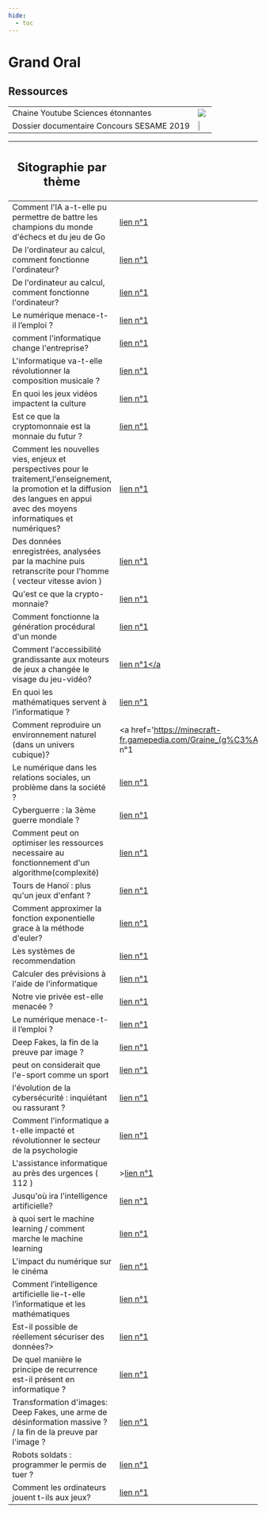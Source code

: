 ```yaml
---
hide:
  - toc
---
```

<link href="css/zoom.css" rel="stylesheet" />

# **Grand Oral**

## Ressources

| |  |
|-------------------|--|
|Chaine Youtube Sciences étonnantes|<a href="https://www.youtube.com/channel/UCaNlbnghtwlsGF-KzAFThqA"><img src="https://icons.iconarchive.com/icons/icons8/windows-8/24/Programming-External-Link-icon.png"></a>|
|Dossier documentaire Concours SESAME 2019|<a href="https://www.concours-sesame.net/media/3682.pdf" target="blank"><img src= "link-previews/2023-03-31-éduscol__Ministère_de_l'Éduca…-Présentation_du_Grand_oral.png" width=30%></a>|

|<h2>Sitographie par thème</h2>|  |  |  |
|------------------------------|--|--|--|
|Comment l'IA a-t-elle pu permettre de battre les champions du monde d'échecs et du jeu de Go|<a href='https://www.concours-sesame.net/media/3682.pdf'>lien n°1</a>|<a href='https://ai.googleblog.com/2016/01/alphago-mastering-ancient-game-of-go.html'>lien n°2</a>|<a href='https://web.archive.org/web/20181017043132/http://www.top-5000.nl/ps/Deep%20blue%20system%20overview.pdf'>lien n°3</a>|
|De l'ordinateur au calcul, comment fonctionne l'ordinateur?|<a href='https://eduscol.education.fr/2068/programmes-et-ressources-en-numerique-et-sciences-informatiques-voie-gt'>lien n°1</a>|<a href='https://www.journaldunet.fr/web-tech/dictionnaire-du-webmastering/1445196-ram-en-informatique-definition-technique-et-role/'>lien n°2</a>|<a href='https://www.malekal.com/affichage-des-jeux-carte-graphique-comment-ca-marche/'>lien n°3</a>|
|De l'ordinateur au calcul, comment fonctionne l'ordinateur?|<a href='https://eduscol.education.fr/2068/programmes-et-ressources-en-numerique-et-sciences-informatiques-voie-gt'>lien n°1</a>|<a href='https://www.journaldunet.fr/web-tech/dictionnaire-du-webmastering/1445196-ram-en-informatique-definition-technique-et-role/'>lien n°2</a>|<a href='https://www.malekal.com/affichage-des-jeux-carte-graphique-comment-ca-marche/'>lien n°3</a>|
|Le numérique menace-t-il l’emploi ?|<a href="https://www.apex-isast.fr/numerisation-et-impact-sur-lemploi/#:~:text=Aujourd'hui%2C%20les%20%C3%A9tudes%20men%C3%A9es,d'ici%20%C3%A0%2020%20ans.">lien n°1</a>|<a href='http://parisinnovationreview.com/article/la-revolution-numerique-est-elle-une-vraie-menace-pour-lemploi'>lien n°2</a>|<a href='https://www.lesechos.fr./2017/01/le-numerique-menace-t-il-3-millions-demplois-en-france-comme-laffirme-hamon-158731'>lien n°3</a>|
|comment l'informatique change l'entreprise?|<a href='https://www.myrhline.com/actualite-rh/l-impact-des-nouvelles-technologies-sur-l-organisation-du-travail.html'>lien n°1</a>|<a href='https://netetcom.wordpress.com/2012/04/12/limpact-de-linformatique-et-des-nouvelles-technologies-sur-les-conditions-de-travail/'>lien n°2</a>|<a href='https://owl-ge.ch/travaux-d-eleves/2011-2012/article/impact-des-nouvelles-technologies-sur-l-entreprise'>lien n°3</a>|
|L'informatique va-t-elle révolutionner la composition musicale ?|<a href='https://fr.wikipedia.org/wiki/Musique_et_informatique'>lien n°1</a>|<a href='https://www.osm.ca/fr/les-mathematiques-de-la-musique/'>lien n°2</a>|<a href='https://www.francemusique.fr/emissions/musique-connectee/musique-connectee-du-vendredi-18-janvier-2019-68311'>lien n°3</a>|
|En quoi les jeux vidéos impactent la culture|<a href="https://www.sell.fr/news/comment-le-jeu-video-est-devenu-une-reference-culturelle-comme-le-cinema-ou-la-musique#:~:text=De%20fa%C3%A7on%20croissante%2C%20on%20assiste,vid%C3%A9o%20et%20le%20monde%20artistique.&amp;text=D'une%20part%2C%20parce%20que,est%20d%C3%A9sormais%20de%2034%20ans.">lien n°1</a>|<a href='https://nialiv.medium.com/en-quoi-les-jeux-vid%C3%A9o-r%C3%A9pondent-ils-%C3%A0-un-besoin-culturel-et-identitaire-9f9dbad35b19'>lien n°2</a>|<a href='https://www.culture.gouv.fr/Sites-thematiques/Industries-culturelles/Dossiers-thematiques/Le-jeu-video'>lien n°3</a>|
|Est ce que la cryptomonnaie est la monnaie du futur ?|<a href='https://fr.wikipedia.org/wiki/Cryptomonnaie'>lien n°1</a>|<a href='https://fintechfirst.fr/la-crypto-monnaie-une-defiance-de-letat/'>lien n°2</a>|<a href='https://www.franceculture.fr/emissions/le-numerique-et-nous/crypto-monnaies-quand-les-etats-sy-mettent'>lien n°3</a>|
|Comment les nouvelles vies, enjeux et perspectives pour le traitement,l'enseignement, la promotion et la diffusion des langues en appui avec des moyens informatiques et numériques?|<a href='https://theses.univ-oran1.dz/document/TH3674.pdf'>lien n°1</a>|<a href='https://fr.wikipedia.org/wiki/Linguistique_informatique'>lien n°2</a>|<a href='https://www.cairn.info/revue-francaise-de-linguistique-appliquee-2001-2-page-81.htm'>lien n°3</a>|
|Des données enregistrées, analysées par la machine puis retranscrite pour l'homme ( vecteur vitesse avion )|<a href='https://www.rien.fr'>lien n°1</a>|<a href='https://www.rien.fr'>lien n°2</a>|<a href='https://www.rien.fr'>lien n°3</a>|
|Qu'est ce que la crypto-monnaie?|<a href="https://www.ecossimo.com/les-cryptomonnaies-comment-ca-fonctionne#:~:text=Les%20crypto%20monnaies%20permettent%20d,avec%20une%20communaut%C3%A9%20d'utilisateurs.">lien n°1</a>|<a href='https://www.youtube.com/watch?v=lr9sqK2PpnU&amp;ab_channel=Cryptoast'>lien n°2</a>|<a href='https://lactualite.com/lactualite-affaires/cryptomonnaie-bitcoin-blockchain-comment-ca-marche/'>lien n°3</a>|
|Comment fonctionne la génération procédural d'un monde|<a href='https://tel.archives-ouvertes.fr/tel-00841373/document'>lien n°1</a>|<a href='https://constellation.uqac.ca/4559/1/Prin_uqac_0862N_10451.pdf'>lien n°2</a>|<a href='https://fr.khanacademy.org/computing/computer-programming/programming-natural-simulations/programming-noise/a/two-dimensional-noise'>lien n°3</a>|
|Comment l'accessibilité grandissante aux moteurs de jeux a changée le visage du jeu-vidéo?|<a href='https://fr.wikipedia.org/wiki/Moteur_de_jeu'>lien n°1</a|<a href='https://techcrunch.com/2019/10/17/how-unity-built-the-worlds-most-popular-game-engine/?guccounter=1&amp;guce_referrer=aHR0cHM6Ly93d3cuZ29vZ2xlLmNvbS8&amp;guce_referrer_sig=AQAAAN0OcQ1ejBA_gm8eTVUJ7zEbl6n3bkIJd6TRX72ZDE63AvmKQNQZsw3upytUnrL9VmZICK9sZDbVnKHW0bEFYyzfQIL-df_WG0kijAU5Gu1dCC1supgep93MF1wjuW4QzGMJKzf5AFW3oSVsMBeNtB5zCAC85AH8WL2N7UY1ecLp'>lien n°2</a>|<a href='https://www.indiegamewebsite.com/2018/10/19/the-complete-history-of-indie-games/'>lien n°3</a>|
|En quoi les mathématiques servent à l’informatique ?|<a href='https://interstices.info/mathematiques-et-informatique/'>lien n°1</a>|<a href='https://www.techno-science.net/definition/2467.html'>lien n°2</a>|<a href='https://www.maths-et-tiques.fr/index.php/detentes/les-fractales'>lien n°3</a>|
|Comment reproduire un environnement naturel (dans un univers cubique)?|<a href='https://minecraft-fr.gamepedia.com/Graine_(g%C3%A9n%C3%A9ration_de_carte)#:~:text=Chaque%20graine%20peut%20%C3%AAtre%20%C3%A9crite,pour%20l'%C3%A9laboration%20du%20monde.'>lien n°1</a>|<a href='https://fr.wikipedia.org/wiki/Bruit_de_Perlin'>lien n°2</a>|<a href='https://stackoverflow.com/questions/38637603/3d-geometry-package-for-python'>lien n°3</a>|
|Le numérique dans les relations sociales, un problème dans la société ?|<a href='https://www.cairn.info/revue-reseaux-2016-1-page-165.htm'>lien n°1</a>|<a href='https://www.franceculture.fr/sociologie/lien-social-et-reseaux-sociaux'>lien n°2</a>|<a href='https://www.liberation.fr/societe/2001/11/29/isoles-et-accros-sur-toute-la-ligne_385516/'>lien n°3</a>|
|Cyberguerre : la 3ème guerre mondiale ?|<a href='https://www.ladn.eu/tech-a-suivre/data-big-et-smart/troisieme-guerre-mondiale-cyberguerre/'>lien n°1</a>|<a href='https://atlantico.fr/article/decryptage/une-3eme-cyber-guerre-mondiale-nous-menace-t-elle--etats-unis-russie-solarwinds-pirates-informatique-cyberguerre-froide-donnees-espionnage-fabrice-epelboin'>lien n°2</a>|<a href='https://www.lemonde.fr/technologies/article/2013/07/13/la-cyberguerre-nouvel-enjeu-des-armees_3446492_651865.html'>lien n°3</a>|
|Comment peut on optimiser les ressources necessaire au fonctionnement d'un algorithme(complexité)|<a href='https://home.mis.u-picardie.fr/~furst/docs/3-Complexite.pdf'>lien n°1</a>|<a href='https://info.blaisepascal.fr/nsi-complexite-dun-algorithme'>lien n°2</a>|<a href='https://www.irif.fr/~sperifel/complexite.pdf'>lien n°3</a>|
|Tours de Hanoï : plus qu'un jeux d'enfant ?|<a href='https://interstices.info/les-tours-de-hanoi-un-probleme-classique-de-recursion/#:~:text=La%20pens%C3%A9e%20r%C3%A9cursive%20est%20partout.&amp;text=En%20math%C3%A9matiques%20et%20en%20informatique,bas%C3%A9es%20sur%20ce%20principe%20g%C3%A9n%C3%A9ral.'>lien n°1</a>|<a href='http://therese.eveilleau.pagesperso-orange.fr/pages/jeux_mat/textes/tour_hanoi.htm'>lien n°2</a>|<a href='http://ressources.univ-lemans.fr/AccesLibre/UM/Pedago/physique/02/recre/hanoi.html'>lien n°3</a>|
|Comment approximer la fonction exponentielle grace à la méthode d'euler?|<a href='http://lyc58-colas.ac-dijon.fr/1/images/Mathematiques/Grand_Oral_Maths.pdf'>lien n°1</a>|<a href='http://lyc58-colas.ac-dijon.fr/1/images/Mathematiques/Grand_Oral_Maths.pdf'>lien n°2</a>|<a href='http://lyc58-colas.ac-dijon.fr/1/images/Mathematiques/Grand_Oral_Maths.pdf'>lien n°3</a>|
|Les systèmes de recommendation|<a href='https://en.wikipedia.org/wiki/Recommender_system'>lien n°1</a>|<a href='https://interstices.info/les-systemes-de-recommandation-categorisation/'>lien n°2</a>|<a href='https://eric.univ-lyon2.fr/~ricco/cours/slides/WM.B%20-%20Filtrage%20Collaboratif%20-%20Recommandation.pdf'>lien n°3</a>|
|Calculer des prévisions à l'aide de l'informatique|<a href='https://www.futura-sciences.com/sante/actualites/pandemie-mieux-communiquer-dynamique-exponentielle-pandemie-84859/'>lien n°1</a>|<a href='https://images.math.cnrs.fr/Modelisation-d-une-epidemie-partie-1'>lien n°2</a>|<a href='https://images.math.cnrs.fr/Modelisation-d-une-epidemie-partie-2.html'>lien n°3</a>|
|Notre vie privée est-elle menacée ?|<a href='https://www.millenaire3.com/ressources/qui-menace-la-vie-privee'>lien n°1</a>|<a href='https://www.monde-diplomatique.fr/1999/08/DUCLOS/3176'>lien n°2</a>|<a href='https://www.europe1.fr/technologies/siri-google-les-assistants-vocaux-de-nos-telephones-nous-espionnent-ils-4028381'>lien n°3</a>|
|Le numérique menace-t-il l’emploi ?|<a href="https://www.apex-isast.fr/numerisation-et-impact-sur-lemploi/#:~:text=Aujourd'hui%2C%20les%20%C3%A9tudes%20men%C3%A9es,d'ici%20%C3%A0%2020%20ans.">lien n°1</a>|<a href='http://parisinnovationreview.com/article/la-revolution-numerique-est-elle-une-vraie-menace-pour-lemploi'>lien n°2</a>|<a href='https://www.lesechos.fr./2017/01/le-numerique-menace-t-il-3-millions-demplois-en-france-comme-laffirme-hamon-158731'>lien n°3</a>|
|Deep Fakes, la fin de la preuve par image ?|<a href='https://www.oracle.com/fr/security/definition-deepfake-risques.html'>lien n°1</a>|<a href='https://dataanalyticspost.com/deepfakes-des-modeles-geometriques-aux-auto-encodeurs/'>lien n°2</a>|<a href='https://www.numerama.com/politique/561713-le-gouvernement-considere-que-la-loi-permet-deja-de-lutter-efficacement-contre-les-deepfakes.html'>lien n°3</a>|
|peut on considerait que l'e-sport comme un sport|<a href='https://conseilsport.decathlon.fr/lesport-est-il-un-sport-tout-savoir-sur-un-sujet-qui-divise'>lien n°1</a>|<a href='https://estnn.com/fr/is-esport-a-real-sport/'>lien n°2</a>|<a href='https://www.sportetcitoyennete.com/articles/lesport-sport-autres'>lien n°3</a>|
|l'évolution de la cybersécurité : inquiétant ou rassurant ?|<a href='https://fr.wikipedia.org/wiki/Cybers%C3%A9curit%C3%A9'>lien n°1</a>|<a href='https://www.usine-digitale.fr/cybersecurite/'>lien n°2</a>|<a href='https://www.sage.com/fr-fr/blog/glossaire/cybersecurite-definition-de-la-cybersecurite/'>lien n°3</a>|
|Comment l'informatique a t-elle impacté et révolutionner le secteur de la psychologie|<a href='https://www.persee.fr/doc/psy_0003-5033_1993_num_93_1_28692'>lien n°1</a>|<a href="http://www.lacid.fr/quels-sont-les-points-de-rencontre-entre-la-psychologie-et-linformatique/#:~:text=La%20psychologie%20et%20l'informatique%20sont%20deux%20disciplines%20scientifiques,le%20cerveau%20%3A%20l'ordinateur.">lien n°2</a>|<a href='https://www.sciencedirect.com/science/article/abs/pii/S126917631730055X'>lien n°3</a>|
|L'assistance informatique au près des urgences ( 112 )|><a href='https://sauvetage.qc.ca/sites/default/files/img_site/FicheTechnique_Centrale911AppelAmbulance_2016.pdf'>lien n°1</a>|<a href='https://www.rien.fr'>lien n°2</a>|<a href='https://www.rien.fr'>lien n°3</a>|
|Jusqu'où ira l'intelligence artificielle?|<a href='https://www.futura-sciences.com/tech/definitions/intelligence-artificielle-deep-learning-17262/'>lien n°1</a>|<a href='https://www.lebigdata.fr/machine-learning-et-big-data'>lien n°2</a>|<a href='https://datascientest.com/intelligence-artificielle-quelles-limites#:~:text=Les%20limites%20technologiques%20et%20cognitives,le%20monde%20qui%20les%20entoure.'>lien n°3</a>|
|à quoi sert le machine learning / comment marche le machine learning|<a href='http://cazencott.info/dotclear/public/lectures/IntroML_Azencott.pdf'>lien n°1</a>|<a href='https://eric.univ-lyon2.fr/~jahpine/cours/m2_dm-ml/cm.pdf'>lien n°2</a>|<a href='https://sites.lesia.obspm.fr/emmanuel-grolleau/files/2017/08/SIS_Presentation_MachineLearning_Grolleau-1.pdf'>lien n°3</a>|
|L'impact du numérique sur le cinéma|<a href='https://fr.wikipedia.org/wiki/Cam%C3%A9ra_num%C3%A9rique'>lien n°1</a>|<a href='https://retourverslecinema.com/pellicule-et-numerique-quelles-differences/'>lien n°2</a>|<a href='https://www.explainthatstuff.com/digitalcameras.html'>lien n°3</a>|
|Comment l’intelligence artificielle lie-t-elle l’informatique et les mathématiques |<a href='https://www.canal-u.tv/video/inria/les_mathematiques_de_l_intelligence_artificielle.49525'>lien n°1</a>|<a href='https://www.google.fr/amp/s/www.joptimisemonsite.fr/lintelligence-artificielle-revolution-informatique%25E2%2580%2589/%3famp'>lien n°2</a>|<a href='https://towardsdatascience.com/graph-theory-and-deep-learning-know-hows-6556b0e9891b'>lien n°3</a>|
|Est-il possible de réellement sécuriser des données?>|<a href='https://www.eset.com/fr/'>lien n°1</a>|<a href='https://fr.wikipedia.org/wiki/Base_de_donn%C3%A9es'>lien n°2</a>|<a href='https://www.20minutes.fr/high-tech/2929495-20201211-windows-microsoft-corrige-22-importantes-failles-de-securite'>lien n°3</a>|
|De quel manière le principe de recurrence est-il présent en informatique ?|<a href='https://drive.google.com/file/d/11fp9bnjOARZ5_2XIsGvwvNcwmWy101md/view'>lien n°1</a>|<a href='https://info-llg.fr/commun-mp/pdf/02.recursivite.pdf'>lien n°2</a>|<a href='https://www.ilemaths.net/maths_t_recurrence-cours.php'>lien n°3</a>|
|Transformation d'images: Deep Fakes, une arme de désinformation massive ? / la fin de la preuve par l'image ?|<a href='https://larevuedesmedias.ina.fr/les-deepfakes-sont-ils-une-arme-dillusion-massive'>lien n°1</a>|<a href='https://zeboute-infocom.com/2019/11/30/deepfake-comprendre-definition-traduction/'>lien n°2</a>|<a href='https://www.technikart.com/on-te-fake-bien-profond-le-boom-du-deepfake/'>lien n°3</a>|
|Robots soldats : programmer le permis de tuer ?|<a href='https://www.lexpress.fr/actualite/sciences/robots-soldats-programmes-pour-tuer_2053049.html'>lien n°1</a>|<a href='https://www.pourlascience.fr/sd/robotique/la-guerre-des-machines-2641.php'>lien n°2</a>|<a href='https://www.zdnet.fr/actualites/soldats-robots-au-dela-de-la-recherche-technologique-un-debat-juridique-et-ethique-39907029.htm'>lien n°3</a>|
|Comment les ordinateurs jouent t-ils aux jeux?|<a href='https://www.lelivrescolaire.fr/page/22790816'>lien n°1</a>|<a href='https://www.lelivrescolaire.fr/page/22790816'>lien n°2</a>|<a href='https://www.lelivrescolaire.fr/page/22790816'>lien n°3</a>



